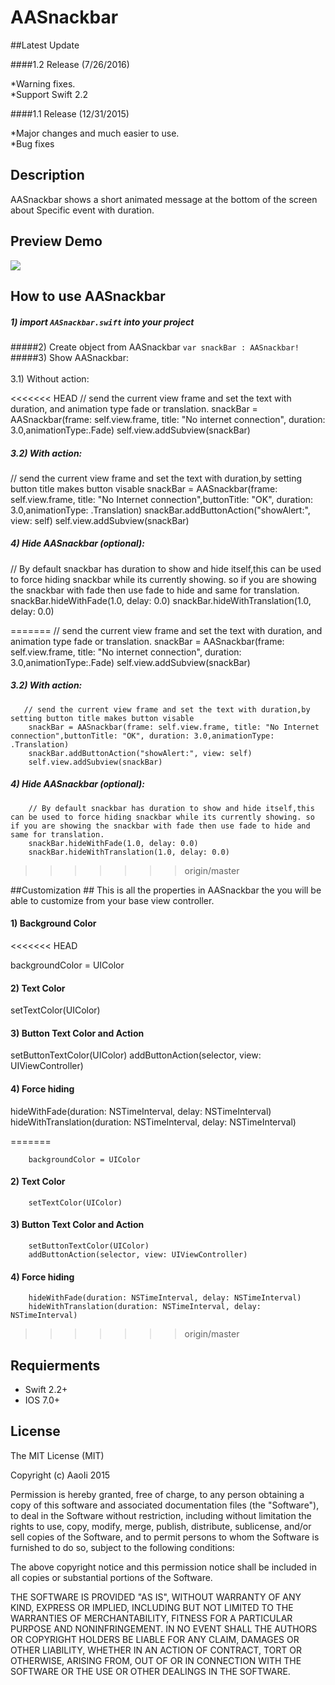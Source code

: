 # AASnackbar

##Latest Update

####1.2 Release (7/26/2016)

*Warning fixes.<br/>
*Support Swift 2.2

####1.1 Release (12/31/2015)

*Major changes and much easier to use.<br/>
*Bug fixes

## Description
AASnackbar shows a short animated message at the bottom of the screen about Specific event with duration.

## Preview Demo
<img src="https://lh3.googleusercontent.com/qf4BcHD1IgXcQ-NQw4Vx4PwMsyxvgdaGyzgmYZKTKZO7i1V2LHmEUw=w373-h642-p-b1-c0x00999999">

## How to use AASnackbar ##
##### 1) import ```AASnackbar.swift``` into your project <br/>
#####2) Create object from AASnackbar ```var snackBar : AASnackbar!``` <br/>
#####3) Show AASnackbar:<br/><br/>     3.1) Without action:<br/>

<<<<<<< HEAD
// send the current view frame and set the text with duration, and animation type fade or translation.
snackBar = AASnackbar(frame: self.view.frame, title: "No internet connection", duration: 3.0,animationType:.Fade)
self.view.addSubview(snackBar)

##### 3.2) With action:<br/> 

// send the current view frame and set the text with duration,by setting button title makes button visable
snackBar = AASnackbar(frame: self.view.frame, title: "No Internet connection",buttonTitle: "OK", duration: 3.0,animationType: .Translation)
snackBar.addButtonAction("showAlert:", view: self)
self.view.addSubview(snackBar)

##### 4) Hide AASnackbar (optional):<br/> 

// By default snackbar has duration to show and hide itself,this can be used to force hiding snackbar while its currently showing. so if you are showing the snackbar with fade then use fade to hide and same for translation.
snackBar.hideWithFade(1.0, delay: 0.0)
snackBar.hideWithTranslation(1.0, delay: 0.0)

=======
        // send the current view frame and set the text with duration, and animation type fade or translation.
        snackBar = AASnackbar(frame: self.view.frame, title: "No internet connection", duration: 3.0,animationType:.Fade)
        self.view.addSubview(snackBar)
        
##### 3.2) With action:<br/> 

       // send the current view frame and set the text with duration,by setting button title makes button visable
        snackBar = AASnackbar(frame: self.view.frame, title: "No Internet connection",buttonTitle: "OK", duration: 3.0,animationType: .Translation)
        snackBar.addButtonAction("showAlert:", view: self)
        self.view.addSubview(snackBar)
        
##### 4) Hide AASnackbar (optional):<br/> 

        // By default snackbar has duration to show and hide itself,this can be used to force hiding snackbar while its currently showing. so if you are showing the snackbar with fade then use fade to hide and same for translation.
        snackBar.hideWithFade(1.0, delay: 0.0)
        snackBar.hideWithTranslation(1.0, delay: 0.0)

>>>>>>> origin/master

##Customization ##
This is all the properties in AASnackbar the you will be able to customize from your base view controller.

#### 1) Background Color<br/>
<<<<<<< HEAD

backgroundColor = UIColor

#### 2) Text Color<br/>
setTextColor(UIColor)

#### 3) Button Text Color and Action<br/>
setButtonTextColor(UIColor)
addButtonAction(selector, view: UIViewController)

#### 4) Force hiding<br/>
hideWithFade(duration: NSTimeInterval, delay: NSTimeInterval)
hideWithTranslation(duration: NSTimeInterval, delay: NSTimeInterval)


=======

        backgroundColor = UIColor
        
#### 2) Text Color<br/>
        setTextColor(UIColor)
        
#### 3) Button Text Color and Action<br/>
        setButtonTextColor(UIColor)
        addButtonAction(selector, view: UIViewController)

#### 4) Force hiding<br/>
        hideWithFade(duration: NSTimeInterval, delay: NSTimeInterval)
        hideWithTranslation(duration: NSTimeInterval, delay: NSTimeInterval)
        

>>>>>>> origin/master
## Requierments ##
* Swift 2.2+
* IOS 7.0+

## License ##

The MIT License (MIT)

Copyright (c) AaoIi 2015

Permission is hereby granted, free of charge, to any person obtaining a copy of this software and associated documentation files (the "Software"), to deal in the Software without restriction, including without limitation the rights to use, copy, modify, merge, publish, distribute, sublicense, and/or sell copies of the Software, and to permit persons to whom the Software is furnished to do so, subject to the following conditions:

The above copyright notice and this permission notice shall be included in all copies or substantial portions of the Software.

THE SOFTWARE IS PROVIDED "AS IS", WITHOUT WARRANTY OF ANY KIND, EXPRESS OR IMPLIED, INCLUDING BUT NOT LIMITED TO THE WARRANTIES OF MERCHANTABILITY, FITNESS FOR A PARTICULAR PURPOSE AND NONINFRINGEMENT. IN NO EVENT SHALL THE AUTHORS OR COPYRIGHT HOLDERS BE LIABLE FOR ANY CLAIM, DAMAGES OR OTHER LIABILITY, WHETHER IN AN ACTION OF CONTRACT, TORT OR OTHERWISE, ARISING FROM, OUT OF OR IN CONNECTION WITH THE SOFTWARE OR THE USE OR OTHER DEALINGS IN THE SOFTWARE.
